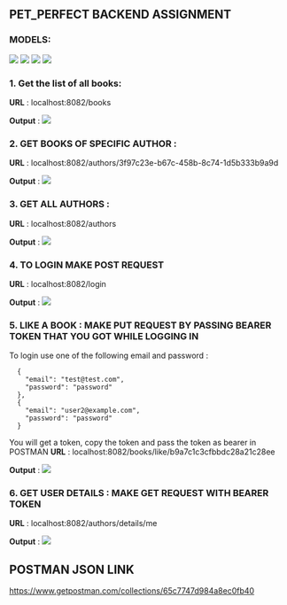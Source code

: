 ## PET_PERFECT BACKEND ASSIGNMENT

### MODELS:

![](images/author.png)
![](images/book.png)
![](images/users.png)
![](images/user-details.png)


### 1. Get the list of all books: 
**URL** : localhost:8082/books 

**Output** : ![](images/output-1.png)

### 2. GET BOOKS OF SPECIFIC AUTHOR : 
**URL** :  localhost:8082/authors/3f97c23e-b67c-458b-8c74-1d5b333b9a9d

**Output** : ![](images/output-2.png)

### 3. GET ALL AUTHORS : 

**URL** : localhost:8082/authors

**Output** : ![](images/output-3.png)

### 4. TO LOGIN MAKE POST REQUEST 

**URL** : localhost:8082/login

**Output** : ![](images/output-4.png)

### 5. LIKE A BOOK : MAKE PUT REQUEST BY PASSING BEARER TOKEN THAT YOU GOT WHILE LOGGING IN
To login use one of the following email and password : 
      
      {
        "email": "test@test.com",
        "password": "password" 
      },
      {
        "email": "user2@example.com",
        "password": "password"
      }
      

You will get a token, copy the token and pass the token as bearer in POSTMAN
**URL** : localhost:8082/books/like/b9a7c1c3cfbbdc28a21c28ee

**Output** : ![](images/output-5.png)

### 6. GET USER DETAILS : MAKE GET REQUEST WITH BEARER TOKEN 

**URL** : localhost:8082/authors/details/me

**Output** : ![](images/output-6.png)



## POSTMAN JSON LINK 
https://www.getpostman.com/collections/65c7747d984a8ec0fb40








